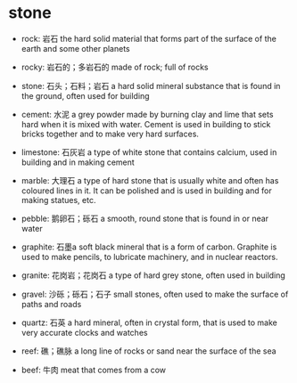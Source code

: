 # stone

- rock: 岩石 the hard solid material that forms part of the surface of the earth and some other planets
- rocky: 岩石的；多岩石的 made of rock; full of rocks
- stone: 石头；石料；岩石 a hard solid mineral substance that is found in the ground, often used for building
- cement: 水泥 a grey powder made by burning clay and lime that sets hard when it is mixed with water. Cement is used in building to stick bricks together and to make very hard surfaces.
- limestone: 石灰岩 a type of white stone that contains calcium, used in building and in making cement
- marble: 大理石 a type of hard stone that is usually white and often has coloured lines in it. It can be polished and is used in building and for making statues, etc.

- pebble: 鹅卵石；砾石 a smooth, round stone that is found in or near water

- graphite: 石墨a soft black mineral that is a form of carbon. Graphite is used to make pencils, to lubricate machinery, and in nuclear reactors.
- granite: 花岗岩；花岗石 a type of hard grey stone, often used in building
- gravel: 沙砾；砾石；石子 small stones, often used to make the surface of paths and roads

- quartz: 石英 a hard mineral, often in crystal form, that is used to make very accurate clocks and watches

- reef: 礁；礁脉 a long line of rocks or sand near the surface of the sea
- beef: 牛肉 meat that comes from a cow
